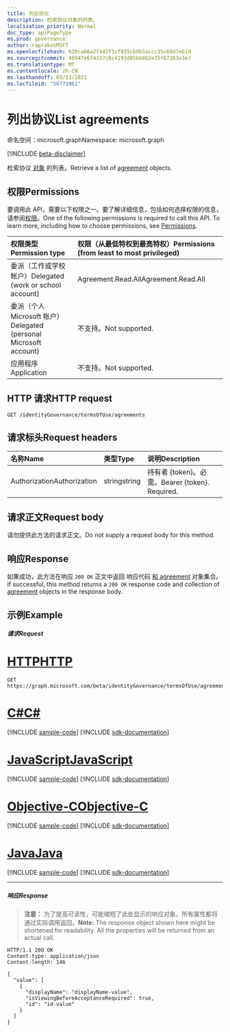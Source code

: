 ```yaml
---
title: 列出协议
description: 检索协议对象的列表。
localization_priority: Normal
doc_type: apiPageType
ms.prod: governance
author: raprakasMSFT
ms.openlocfilehash: 620ca66a2f443f1cf935cb9b5accc35c68d7eb1d
ms.sourcegitcommit: 40947e6f4337c8c4193d85bb862e15f67263e1e7
ms.translationtype: MT
ms.contentlocale: zh-CN
ms.lasthandoff: 03/13/2021
ms.locfileid: "50773961"
---
```

# <a name="list-agreements"></a><span data-ttu-id="0b8a9-103">列出协议</span><span class="sxs-lookup"><span data-stu-id="0b8a9-103">List agreements</span></span>

<span data-ttu-id="0b8a9-104">命名空间：microsoft.graph</span><span class="sxs-lookup"><span data-stu-id="0b8a9-104">Namespace: microsoft.graph</span></span>

[!INCLUDE [beta-disclaimer](../../includes/beta-disclaimer.md)]

<span data-ttu-id="0b8a9-105">检索协议 [对象](../resources/agreement.md) 的列表。</span><span class="sxs-lookup"><span data-stu-id="0b8a9-105">Retrieve a list of [agreement](../resources/agreement.md) objects.</span></span>
## <a name="permissions"></a><span data-ttu-id="0b8a9-106">权限</span><span class="sxs-lookup"><span data-stu-id="0b8a9-106">Permissions</span></span>
<span data-ttu-id="0b8a9-p101">要调用此 API，需要以下权限之一。要了解详细信息，包括如何选择权限的信息，请参阅[权限](/graph/permissions-reference)。</span><span class="sxs-lookup"><span data-stu-id="0b8a9-p101">One of the following permissions is required to call this API. To learn more, including how to choose permissions, see [Permissions](/graph/permissions-reference).</span></span>

|<span data-ttu-id="0b8a9-109">权限类型</span><span class="sxs-lookup"><span data-stu-id="0b8a9-109">Permission type</span></span>                        | <span data-ttu-id="0b8a9-110">权限（从最低特权到最高特权）</span><span class="sxs-lookup"><span data-stu-id="0b8a9-110">Permissions (from least to most privileged)</span></span>              |
|:--------------------------------------|:---------------------------------------------------------|
|<span data-ttu-id="0b8a9-111">委派（工作或学校帐户）</span><span class="sxs-lookup"><span data-stu-id="0b8a9-111">Delegated (work or school account)</span></span>     | <span data-ttu-id="0b8a9-112">Agreement.Read.All</span><span class="sxs-lookup"><span data-stu-id="0b8a9-112">Agreement.Read.All</span></span> |
|<span data-ttu-id="0b8a9-113">委派（个人 Microsoft 帐户）</span><span class="sxs-lookup"><span data-stu-id="0b8a9-113">Delegated (personal Microsoft account)</span></span> | <span data-ttu-id="0b8a9-114">不支持。</span><span class="sxs-lookup"><span data-stu-id="0b8a9-114">Not supported.</span></span> |
|<span data-ttu-id="0b8a9-115">应用程序</span><span class="sxs-lookup"><span data-stu-id="0b8a9-115">Application</span></span>                            | <span data-ttu-id="0b8a9-116">不支持。</span><span class="sxs-lookup"><span data-stu-id="0b8a9-116">Not supported.</span></span> |

## <a name="http-request"></a><span data-ttu-id="0b8a9-117">HTTP 请求</span><span class="sxs-lookup"><span data-stu-id="0b8a9-117">HTTP request</span></span>
<!-- { "blockType": "ignored" } -->
```http
GET /identityGovernance/termsOfUse/agreements
```
<!--
## Optional query parameters
This method supports the [OData Query Parameters](/graph/query-parameters) to help customize the response.
-->

## <a name="request-headers"></a><span data-ttu-id="0b8a9-118">请求标头</span><span class="sxs-lookup"><span data-stu-id="0b8a9-118">Request headers</span></span>
| <span data-ttu-id="0b8a9-119">名称</span><span class="sxs-lookup"><span data-stu-id="0b8a9-119">Name</span></span>         | <span data-ttu-id="0b8a9-120">类型</span><span class="sxs-lookup"><span data-stu-id="0b8a9-120">Type</span></span>        | <span data-ttu-id="0b8a9-121">说明</span><span class="sxs-lookup"><span data-stu-id="0b8a9-121">Description</span></span> |
|:-------------|:------------|:------------|
| <span data-ttu-id="0b8a9-122">Authorization</span><span class="sxs-lookup"><span data-stu-id="0b8a9-122">Authorization</span></span> | <span data-ttu-id="0b8a9-123">string</span><span class="sxs-lookup"><span data-stu-id="0b8a9-123">string</span></span> | <span data-ttu-id="0b8a9-p102">持有者 \{token\}。必需。</span><span class="sxs-lookup"><span data-stu-id="0b8a9-p102">Bearer \{token\}. Required.</span></span> |

## <a name="request-body"></a><span data-ttu-id="0b8a9-126">请求正文</span><span class="sxs-lookup"><span data-stu-id="0b8a9-126">Request body</span></span>
<span data-ttu-id="0b8a9-127">请勿提供此方法的请求正文。</span><span class="sxs-lookup"><span data-stu-id="0b8a9-127">Do not supply a request body for this method.</span></span>
## <a name="response"></a><span data-ttu-id="0b8a9-128">响应</span><span class="sxs-lookup"><span data-stu-id="0b8a9-128">Response</span></span>
<span data-ttu-id="0b8a9-129">如果成功，此方法在响应 `200 OK` 正文中返回 响应代码 [和 agreement](../resources/agreement.md) 对象集合。</span><span class="sxs-lookup"><span data-stu-id="0b8a9-129">If successful, this method returns a `200 OK` response code and collection of [agreement](../resources/agreement.md) objects in the response body.</span></span>
## <a name="example"></a><span data-ttu-id="0b8a9-130">示例</span><span class="sxs-lookup"><span data-stu-id="0b8a9-130">Example</span></span>
##### <a name="request"></a><span data-ttu-id="0b8a9-131">请求</span><span class="sxs-lookup"><span data-stu-id="0b8a9-131">Request</span></span>


# <a name="http"></a>[<span data-ttu-id="0b8a9-132">HTTP</span><span class="sxs-lookup"><span data-stu-id="0b8a9-132">HTTP</span></span>](#tab/http)
<!-- {
  "blockType": "request",
  "name": "get_agreements"
}-->
```msgraph-interactive
GET https://graph.microsoft.com/beta/identityGovernance/termsOfUse/agreements
```
# <a name="c"></a>[<span data-ttu-id="0b8a9-133">C#</span><span class="sxs-lookup"><span data-stu-id="0b8a9-133">C#</span></span>](#tab/csharp)
[!INCLUDE [sample-code](../includes/snippets/csharp/get-agreements-csharp-snippets.md)]
[!INCLUDE [sdk-documentation](../includes/snippets/snippets-sdk-documentation-link.md)]

# <a name="javascript"></a>[<span data-ttu-id="0b8a9-134">JavaScript</span><span class="sxs-lookup"><span data-stu-id="0b8a9-134">JavaScript</span></span>](#tab/javascript)
[!INCLUDE [sample-code](../includes/snippets/javascript/get-agreements-javascript-snippets.md)]
[!INCLUDE [sdk-documentation](../includes/snippets/snippets-sdk-documentation-link.md)]

# <a name="objective-c"></a>[<span data-ttu-id="0b8a9-135">Objective-C</span><span class="sxs-lookup"><span data-stu-id="0b8a9-135">Objective-C</span></span>](#tab/objc)
[!INCLUDE [sample-code](../includes/snippets/objc/get-agreements-objc-snippets.md)]
[!INCLUDE [sdk-documentation](../includes/snippets/snippets-sdk-documentation-link.md)]

# <a name="java"></a>[<span data-ttu-id="0b8a9-136">Java</span><span class="sxs-lookup"><span data-stu-id="0b8a9-136">Java</span></span>](#tab/java)
[!INCLUDE [sample-code](../includes/snippets/java/get-agreements-java-snippets.md)]
[!INCLUDE [sdk-documentation](../includes/snippets/snippets-sdk-documentation-link.md)]

---


##### <a name="response"></a><span data-ttu-id="0b8a9-137">响应</span><span class="sxs-lookup"><span data-stu-id="0b8a9-137">Response</span></span>
><span data-ttu-id="0b8a9-p103">**注意：** 为了提高可读性，可能缩短了此处显示的响应对象。所有属性都将通过实际调用返回。</span><span class="sxs-lookup"><span data-stu-id="0b8a9-p103">**Note:** The response object shown here might be shortened for readability. All the properties will be returned from an actual call.</span></span>
<!-- {
  "blockType": "response",
  "truncated": true,
  "@odata.type": "microsoft.graph.agreement",
  "isCollection": true
} -->
```http
HTTP/1.1 200 OK
Content-type: application/json
Content-length: 146

{
  "value": [
    {
      "displayName": "displayName-value",
      "isViewingBeforeAcceptanceRequired": true,
      "id": "id-value"
    }
  ]
}
```

<!-- uuid: 8fcb5dbc-d5aa-4681-8e31-b001d5168d79
2015-10-25 14:57:30 UTC -->
<!--
{
  "type": "#page.annotation",
  "description": "List agreements",
  "keywords": "",
  "section": "documentation",
  "tocPath": "",
  "suppressions": [
  ]
}
-->

